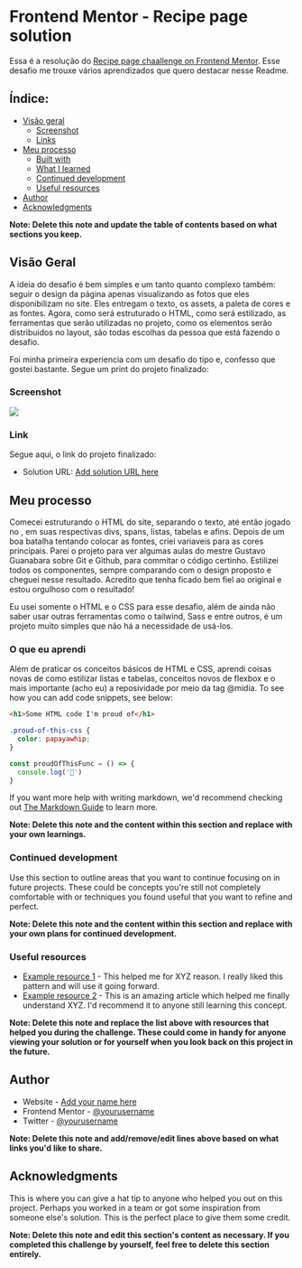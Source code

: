 # Frontend Mentor - Recipe page solution

Essa é a resolução do [Recipe page chaallenge on Frontend Mentor]((https://www.frontendmentor.io/challenges/recipe-page-KiTsR8QQKm)). Esse desafio me trouxe vários aprendizados que quero destacar nesse Readme.

## Índice:

- [Visão geral](#visaogeral)
  - [Screenshot](#screenshot)
  - [Links](#links)
- [Meu processo](#my-process)
  - [Built with](#built-with)
  - [What I learned](#what-i-learned)
  - [Continued development](#continued-development)
  - [Useful resources](#useful-resources)
- [Author](#author)
- [Acknowledgments](#acknowledgments)

**Note: Delete this note and update the table of contents based on what sections you keep.**

## Visão Geral

A ideia do desafio é bem simples e um tanto quanto complexo também: seguir o design da página apenas visualizando as fotos que eles disponibilizam no site. Eles entregam o texto, os assets, a paleta de cores e as fontes. Agora, como será estruturado o HTML, como será estilizado, as ferramentas que serão utilizadas no projeto, como os elementos serão distribuidos no layout, são todas escolhas da pessoa que está fazendo o desafio. 

Foi minha primeira experiencia com um desafio do tipo e, confesso que gostei bastante. Segue um print do projeto finalizado:

### Screenshot

![](./screenshot.jpg)

### Link

Segue aqui, o link do projeto finalizado:

- Solution URL: [Add solution URL here](https://your-solution-url.com)

## Meu processo

Comecei estruturando o HTML do site, separando o texto, até então jogado no <body>, em suas respectivas divs, spans, listas, tabelas e afins. Depois de um boa batalha tentando colocar as fontes, criei variaveis para as cores principais. Parei o projeto para ver algumas aulas do mestre Gustavo Guanabara sobre Git e Github, para commitar o código certinho. Estilizei todos os componentes, sempre comparando com o design proposto e cheguei nesse resultado. Acredito que tenha ficado bem fiel ao original e estou orgulhoso com o resultado! 

Eu usei somente o HTML e o CSS para esse desafio, além de ainda não saber usar outras ferramentas como o tailwind, Sass e entre outros, é um projeto muito simples que não há a necessidade de usá-los.

### O que eu aprendi

Além de praticar os conceitos básicos de HTML e CSS, aprendi coisas novas de como estilizar listas e tabelas, conceitos novos de flexbox e o mais importante (acho eu) a reposividade por meio da tag @midia.
To see how you can add code snippets, see below:

```html
<h1>Some HTML code I'm proud of</h1>
```
```css
.proud-of-this-css {
  color: papayawhip;
}
```
```js
const proudOfThisFunc = () => {
  console.log('🎉')
}
```

If you want more help with writing markdown, we'd recommend checking out [The Markdown Guide](https://www.markdownguide.org/) to learn more.

**Note: Delete this note and the content within this section and replace with your own learnings.**

### Continued development

Use this section to outline areas that you want to continue focusing on in future projects. These could be concepts you're still not completely comfortable with or techniques you found useful that you want to refine and perfect.

**Note: Delete this note and the content within this section and replace with your own plans for continued development.**

### Useful resources

- [Example resource 1](https://www.example.com) - This helped me for XYZ reason. I really liked this pattern and will use it going forward.
- [Example resource 2](https://www.example.com) - This is an amazing article which helped me finally understand XYZ. I'd recommend it to anyone still learning this concept.

**Note: Delete this note and replace the list above with resources that helped you during the challenge. These could come in handy for anyone viewing your solution or for yourself when you look back on this project in the future.**

## Author

- Website - [Add your name here](https://www.your-site.com)
- Frontend Mentor - [@yourusername](https://www.frontendmentor.io/profile/yourusername)
- Twitter - [@yourusername](https://www.twitter.com/yourusername)

**Note: Delete this note and add/remove/edit lines above based on what links you'd like to share.**

## Acknowledgments

This is where you can give a hat tip to anyone who helped you out on this project. Perhaps you worked in a team or got some inspiration from someone else's solution. This is the perfect place to give them some credit.

**Note: Delete this note and edit this section's content as necessary. If you completed this challenge by yourself, feel free to delete this section entirely.**

